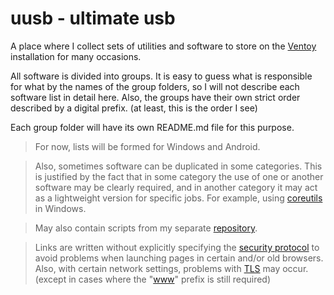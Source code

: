 # uusb - ultimate usb

A place where I collect sets of utilities and software to store on the [Ventoy](github.com/ventoy/Ventoy) installation for many occasions.

All software is divided into groups. It is easy to guess what is responsible for what by the names of the group folders, so I will not describe each software list in detail here. Also, the groups have their own strict order described by a digital prefix. (at least, this is the order I see)

Each group folder will have its own README.md file for this purpose.

> For now, lists will be formed for Windows and Android. <p>

> Also, sometimes software can be duplicated in some categories. This is justified by the fact that in some category the use of one or another software may be clearly required, and in another category it may act as a lightweight version for specific jobs. For example, using [coreutils](github.com/uutils/coreutils) in Windows.

> May also contain scripts from my separate [repository](github.com/col83/scripts).

> Links are written without explicitly specifying the [security protocol](en.wikipedia.org/wiki/HTTPS) to avoid problems when launching pages in certain and/or old browsers. Also, with certain network settings, problems with [TLS](en.wikipedia.org/wiki/Transport_Layer_Security) may occur. (except in cases where the "[www](en.wikipedia.org/wiki/World_Wide_Web)" prefix is still required)